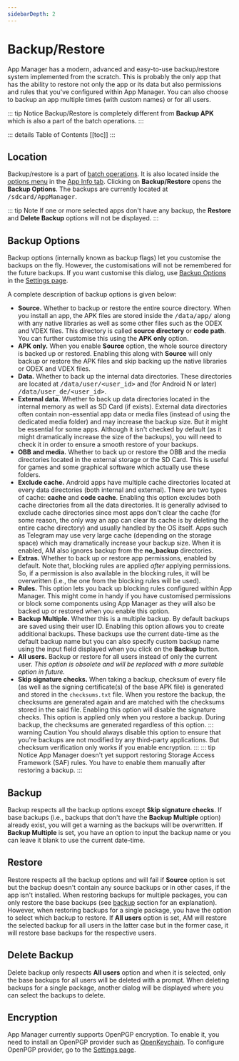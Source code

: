 ```yaml
---
sidebarDepth: 2
---
```

# Backup/Restore
App Manager has a modern, advanced and easy-to-use backup/restore system implemented from the scratch. This is probably the only app that has the ability to restore not only the app or its data but also permissions and rules that you've configured within App Manager. You can also choose to backup an app multiple times (with custom names) or for all users.

::: tip Notice
Backup/Restore is completely different from **Backup APK** which is also a part of the batch operations.
:::

::: details Table of Contents
[[toc]]
:::

## Location
Backup/restore is a part of [batch operations][batch_ops]. It is also located inside the [options menu][app_info_menu] in the [App Info tab][app_info]. Clicking on **Backup/Restore** opens the **Backup Options**. The backups are currently located at <tt>/sdcard/AppManager</tt>.

::: tip Note
If one or more selected apps don't have any backup, the **Restore** and **Delete Backup** options will not be displayed.
:::

## Backup Options
Backup options (internally known as backup flags) let you customise the backups on the fly. However, the customisations will not be remembered for the future backups. If you want customise this dialog, use [Backup Options][settings_bo] in the [Settings page][settings].

A complete description of backup options is given below:
- **Source.** Whether to backup or restore the entire source directory. When you install an app, the APK files are stored inside the <tt>/data/app/</tt> along with any native libraries as well as some other files such as the ODEX and VDEX files. This directory is called **source directory** or **code path**. You can further customise this using the **APK only** option.
- **APK only.** When you enable **Source** option, the whole source directory is backed up or restored. Enabling this along with **Source** will only backup or restore the APK files and skip backing up the native libraries or ODEX and VDEX files.
- **Data.** Whether to back up the internal data directories. These directories are located at <tt>/data/user/<user_id></tt> and (for Android N or later) <tt>/data/user_de/<user_id></tt>.
- **External data.** Whether to back up data directories located in the internal memory as well as SD Card (if exists). External data directories often contain non-essential app data or media files (instead of using the dedicated media folder) and may increase the backup size. But it might be essential for some apps. Although it isn't checked by default (as it might dramatically increase the size of the backups), you will need to check it in order to ensure a smooth restore of your backups.
- **OBB and media.** Whether to back up or restore the OBB and the media directories located in the external storage or the SD Card. This is useful for games and some graphical software which actually use these folders.
- **Exclude cache.** Android apps have multiple cache directories located at every data directories (both internal and external). There are two types of cache: **cache** and **code cache**. Enabling this option excludes both cache directories from all the data directories. It is generally advised to exclude cache directories since most apps don't clear the cache (for some reason, the only way an app can clear its cache is by deleting the entire cache directory) and usually handled by the OS itself. Apps such as Telegram may use very large cache (depending on the storage space) which may dramatically increase your backup size. When it is enabled, AM also ignores backup from the **no_backup** directories.
- **Extras.** Whether to back up or restore app permissions, enabled by default. Note that, blocking rules are applied _after_ applying permissions. So, if a permission is also available in the blocking rules, it will be overwritten (i.e., the one from the blocking rules will be used).
- **Rules.** This option lets you back up blocking rules configured within App Manager. This might come in handy if you have customised permissions or block some components using App Manager as they will also be backed up or restored when you enable this option.
- **Backup Multiple.** Whether this is a multiple backup. By default backups are saved using their user ID. Enabling this option allows you to create additional backups. These backups use the current date-time as the default backup name but you can also specify custom backup name using the input field displayed when you click on the **Backup** button.
- **All users.** Backup or restore for all users instead of only the current user. _This option is obsolete and will be replaced with a more suitable option in future._
- **Skip signature checks.** When taking a backup, checksum of every file (as well as the signing certificate(s) of the base APK file) is generated and stored in the `checksums.txt` file. When you restore the backup, the checksums are generated again and are matched with the checksums stored in the said file. Enabling this option will disable the signature checks. This option is applied only when you restore a backup. During backup, the checksums are generated regardless of this option.
  ::: warning Caution
  You should always disable this option to ensure that you're backups are not modified by any third-party applications. But checksum verification only works if you enable encryption.
  :::
  ::: tip Notice
  App Manager doesn't yet support restoring Storage Access Framework (SAF) rules. You have to enable them manually after restoring a backup.
  :::

## Backup
Backup respects all the backup options except **Skip signature checks**. If base backups (i.e., backups that don't have the **Backup Multiple** option) already exist, you will get a warning as the backups will be overwritten. If **Backup Multiple** is set, you have an option to input the backup name or you can leave it blank to use the current date-time. 

## Restore
Restore respects all the backup options and will fail if **Source** option is set but the backup doesn't contain any source backups or in other cases, if the app isn't installed. When restoring backups for multiple packages, you can only restore the base backups (see [backup](#backup) section for an explanation). However, when restoring backups for a single package, you have the option to select which backup to restore. If **All users** option is set, AM will restore the selected backup for all users in the latter case but in the former case, it will restore base backups for the respective users.

## Delete Backup
Delete backup only respects **All users** option and when it is selected, only the base backups for all users will be deleted with a prompt. When deleting backups for a single package, another dialog will be displayed where you can select the backups to delete.

## Encryption
App Manager currently supports OpenPGP encryption. To enable it, you need to install an OpenPGP provider such as [OpenKeychain][open_keychain]. To configure OpenPGP provider, go to the [Settings page][settings].

[batch_ops]: ./main-page.md#batch-operations
[app_info]: ./app-details-page.md#app-info-tab
[app_info_menu]: ./app-details-page.md#options-menu
[settings]: ./settings-page.md
[settings_bo]: ./settings-page.md#backup-options
[open_keychain]: https://openkeychain.org
